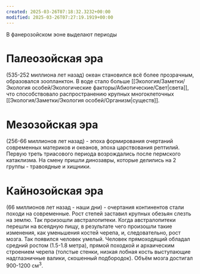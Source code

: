 ```yaml
---
created: 2025-03-26T07:18:32.3232+00:00
modified: 2025-03-26T07:27:19.1919+00:00
---
```

В фанерозойском эоне выделают периоды

# Палеозойская эра
(535-252 миллиона лет назад) океан становился всё более прозрачным, образовался зоопланктон. В воде стало больше [[Экология/Заметки/Экология особей/Экологические факторы/Абиотические/Свет|света]], что способствовало распространению крупных многоклеточных [[Экология/Заметки/Экология особей/Организм|существ]].

# Мезозойская эра
(256-66 миллионов лет назад) - эпоха формирования очертаний современных материков и океанов, эпоха царствования рептилий. Первую треть триасового периода возрождались после пермского катаклизма. На смену пришли динозавры, которые делились на 2 группы - травоядные и хищники.

# Кайнозойская эра
(66 миллионов лет назад - наши дни) - очертания континентов стали походи на современные. Рост степей заставил крупных обезьян слезть на землю. Так произошли австралопитеки. Когда австралопитеки перешли на всеядную пищу, в результате чего произошли такие изменения, как уменьшения костей черепа, и, следовательно, рост мозга. Так появился человек умелый. Человек прямоходящий обладал средний ростом (1.5-1.8 метра), прямой походкой и архаическим строением черепа (толстые стенки, низкая лобная кость выступающие надглазничные валики, скошенный подбородок). Объём мозга достигал 900-1200 см$^3$.